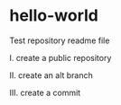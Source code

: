 # hello-world

Test repository readme file

I. create a public repository 

II. create an alt branch 

III. create a commit
